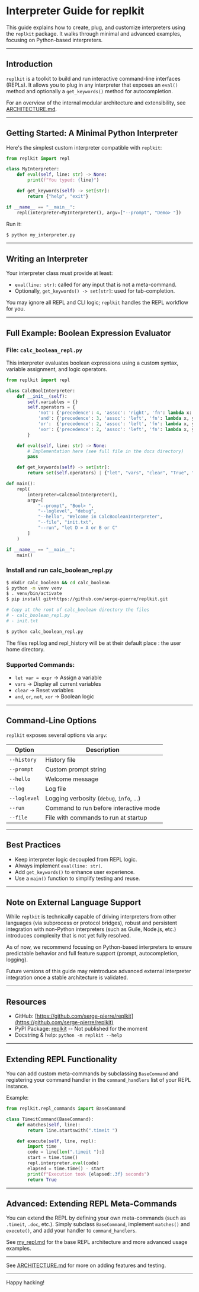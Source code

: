 # Interpreter Guide for replkit

This guide explains how to create, plug, and customize interpreters using the `replkit` package. It walks through minimal and advanced examples, focusing on Python-based interpreters.

---

## Introduction

`replkit` is a toolkit to build and run interactive command-line interfaces (REPLs). It allows you to plug in any interpreter that exposes an `eval()` method and optionally a `get_keywords()` method for autocompletion.

For an overview of the internal modular architecture and extensibility, see [ARCHITECTURE.md](./docs/ARCHITECTURE.md).

---

## Getting Started: A Minimal Python Interpreter

Here's the simplest custom interpreter compatible with `replkit`:

```python
from replkit import repl

class MyInterpreter:
    def eval(self, line: str) -> None:
        print(f"You typed: {line}")

    def get_keywords(self) -> set[str]:
        return {"help", "exit"}

if __name__ == "__main__":
    repl(interpreter=MyInterpreter(), argv=["--prompt", "Demo> "])
```

Run it:

```bash
$ python my_interpreter.py
```

---

## Writing an Interpreter

Your interpreter class must provide at least:

- `eval(line: str)`: called for any input that is not a meta-command.
- Optionally, `get_keywords() -> set[str]`: used for tab-completion.

You may ignore all REPL and CLI logic; `replkit` handles the REPL workflow for you.

---

## Full Example: Boolean Expression Evaluator

### File: `calc_boolean_repl.py`

This interpreter evaluates boolean expressions using a custom syntax, variable assignment, and logic operators.

```python
from replkit import repl

class CalcBoolInterpreter:
    def __init__(self):
        self.variables = {}
        self.operators = {
            'not': {'precedence': 4, 'assoc': 'right', 'fn': lambda x: not x},
            'and': {'precedence': 3, 'assoc': 'left', 'fn': lambda x, y: x and y},
            'or':  {'precedence': 2, 'assoc': 'left', 'fn': lambda x, y: x or y},
            'xor': {'precedence': 2, 'assoc': 'left', 'fn': lambda x, y: x != y},
        }

    def eval(self, line: str) -> None:
        # Implementation here (see full file in the docs directory)
        pass

    def get_keywords(self) -> set[str]:
        return set(self.operators) | {"let", "vars", "clear", "True", "False"} | set(self.variables)

def main():
    repl(
        interpreter=CalcBoolInterpreter(),
        argv=[
            "--prompt", "Bool> ",
            "--loglevel", "debug",
            "--hello", "Welcome in CalcBooleanInterpreter",
            "--file", "init.txt",
            "--run", "let D = A or B or C"
        ]
    )

if __name__ == "__main__":
    main()
```

### Install and run calc_boolean_repl.py

```bash
$ mkdir calc_boolean && cd calc_boolean
$ python -m venv venv
$ . venv/bin/activate
$ pip install git+https://github.com/serge-pierre/replkit.git

# Copy at the root of calc_boolean directory the files
# - calc_boolean_repl.py
# - init.txt

$ python calc_boolean_repl.py
```

The files repl.log and repl_history will be at their default place : the user home directory.

### Supported Commands:

- `let var = expr` → Assign a variable
- `vars` → Display all current variables
- `clear` → Reset variables
- `and`, `or`, `not`, `xor` → Boolean logic

---

## Command-Line Options

`replkit` exposes several options via `argv`:

| Option       | Description                              |
| ------------ | ---------------------------------------- |
| `--history`  | History file                             |
| `--prompt`   | Custom prompt string                     |
| `--hello`    | Welcome message                          |
| `--log`      | Log file                                 |
| `--loglevel` | Logging verbosity (`debug`, `info`, ...) |
| `--run`      | Command to run before interactive mode   |
| `--file`     | File with commands to run at startup     |

---

## Best Practices

- Keep interpreter logic decoupled from REPL logic.
- Always implement `eval(line: str)`.
- Add `get_keywords()` to enhance user experience.
- Use a `main()` function to simplify testing and reuse.

---

## Note on External Language Support

While `replkit` is technically capable of driving interpreters from other languages (via subprocess or protocol bridges), robust and persistent integration with non-Python interpreters (such as Guile, Node.js, etc.) introduces complexity that is not yet fully resolved.

As of now, we recommend focusing on Python-based interpreters to ensure predictable behavior and full feature support (prompt, autocompletion, logging).

Future versions of this guide may reintroduce advanced external interpreter integration once a stable architecture is validated.

---

## Resources

- GitHub: [https://github.com/serge-pierre/replkit](https://github.com/serge-pierre/replkit)
- PyPI Package: [replkit](https://pypi.org/project/replkit/) -- Not published for the moment
- Docstring & help: `python -m replkit --help`

---

## Extending REPL Functionality

You can add custom meta-commands by subclassing `BaseCommand` and registering your command handler in the `command_handlers` list of your REPL instance.

Example:

```python
from replkit.repl_commands import BaseCommand

class TimeitCommand(BaseCommand):
    def matches(self, line):
        return line.startswith(".timeit ")

    def execute(self, line, repl):
        import time
        code = line[len(".timeit "):]
        start = time.time()
        repl.interpreter.eval(code)
        elapsed = time.time() - start
        print(f"Execution took {elapsed:.3f} seconds")
        return True
```

---

## Advanced: Extending REPL Meta-Commands

You can extend the REPL by defining your own meta-commands (such as `.timeit`, `.doc`, etc.).
Simply subclass `BaseCommand`, implement `matches()` and `execute()`, and add your handler to `command_handlers`.

See [my_repl.md](./my_repl.md) for the base REPL architecture and more advanced usage examples.

---

See [ARCHITECTURE.md](./ARCHITECTURE.md) for more on adding features and testing.

---

Happy hacking!
